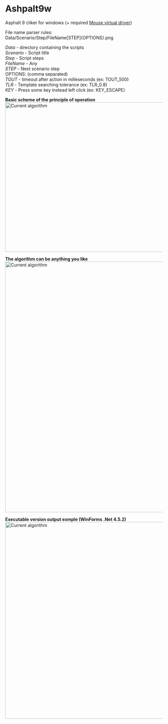 # Ashpalt9w
Asphalt 9 cliker for windows (+ required <a href="https://tetherscript.s3-us-west-2.amazonaws.com/HVDK/HVDK+Standard_2.1_Installer.exe">Mouse virtual driver</a>)

File name parser rules:  
Data/Scenario/Step/FileName[STEP]{OPTIONS}.png  

_Data_ - directory containing the scripts  
_Scenario_ - Script title  
_Step_ - Script steps  
_FileName_ - Any  
_STEP_ - Next scenario step  
OPTIONS: (comma separated)  
  _TOUT_ - timeout after action in milleseconds (ex: TOUT_500)  
  _TLR_ - Template searching tolerance (ex: TLR_0.8)  
  _KEY_ - Press some key instead left click (ex: KEY_ESCAPE)  


**Basic scheme of the principle of operation**  
<img src="https://github.com/yaldabaoth444/Ashpalt9w/blob/main/Readme/base-processing.png" alt="Сurrent algorithm" width="800" height="477">

**The algorithm can be anything you like**  
<img src="https://github.com/yaldabaoth444/Ashpalt9w/blob/main/Readme/%D0%A1urrent%20algorithm.png" alt="Сurrent algorithm" width="766" height="800">

**Executable version output exmple (WinForms .Net 4.5.2)**  
<img src="https://github.com/yaldabaoth444/Ashpalt9w/blob/main/Readme/windows version.png" alt="Сurrent algorithm" width="659" height="628">
